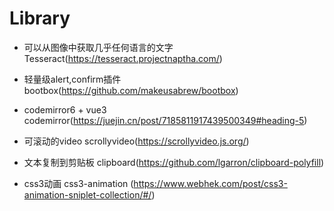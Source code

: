 # Library

- 可以从图像中获取几乎任何语言的文字 Tesseract(https://tesseract.projectnaptha.com/)

- 轻量级alert,confirm插件 bootbox(https://github.com/makeusabrew/bootbox)

- codemirror6 + vue3 codemirror(https://juejin.cn/post/7185811917439500349#heading-5)

- 可滚动的video scrollyvideo(https://scrollyvideo.js.org/)

- 文本复制到剪贴板 clipboard(https://github.com/lgarron/clipboard-polyfill)

- css3动画 css3-animation (https://www.webhek.com/post/css3-animation-sniplet-collection/#/)

